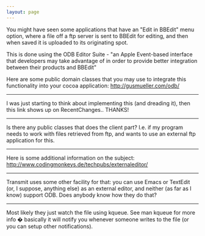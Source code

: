 ```yaml
---
layout: page
---
```


You might have seen some applications that have an "Edit in BBEdit" menu option, where a file off a ftp server is sent to BBEdit for editing, and then when saved it is uploaded to its originating spot.

This is done using the ODB Editor Suite - "an Apple Event-based interface that developers may take advantage of in order to provide better integration between their products and BBEdit"

Here are some public domain classes that you may use to integrate this functionality into your cocoa application: http://gusmueller.com/odb/

----

I was just starting to think about implementing this (and dreading it), then this link shows up on RecentChanges.. THANKS!

----

Is there any public classes that does the client part? I.e. if my program needs to work with files retrieved from ftp, and wants to use an external ftp application for this.

----
Here is some additional information on the subject: http://www.codingmonkeys.de/techpubs/externaleditor/

----
Transmit uses some other facility for that: you can use Emacs or TextEdit (or, I suppose, anything else) as an external editor, and neither (as far as I know) support ODB. Does anybody know how they do that?

----

Most likely they just watch the file using kqueue. See man kqueue for more info � basically it will notify you whenever someone writes to the file (or you can setup other notifications).

